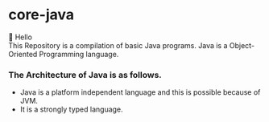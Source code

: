 # core-java

👋 Hello <br/>
This Repository is a compilation of basic Java programs.
Java is a Object-Oriented Programming language.
### The Architecture of Java is as follows.
- Java is a platform independent language and this is possible because of JVM.
- It is a strongly typed language.

